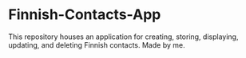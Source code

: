 # Finnish-Contacts-App
This repository houses an application for creating, storing, displaying, updating, and deleting Finnish contacts. Made by me.
